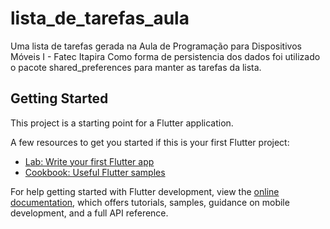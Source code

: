 # lista_de_tarefas_aula

Uma lista de tarefas gerada na Aula de Programação para Dispositivos Móveis I - Fatec Itapira
Como forma de persistencia dos dados foi utilizado o pacote shared_preferences para manter as tarefas da lista.

## Getting Started

This project is a starting point for a Flutter application.

A few resources to get you started if this is your first Flutter project:

- [Lab: Write your first Flutter app](https://docs.flutter.dev/get-started/codelab)
- [Cookbook: Useful Flutter samples](https://docs.flutter.dev/cookbook)

For help getting started with Flutter development, view the
[online documentation](https://docs.flutter.dev/), which offers tutorials,
samples, guidance on mobile development, and a full API reference.
